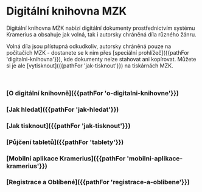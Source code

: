 # Digitální knihovna MZK

Digitální knihovna MZK nabízí digitální dokumenty prostřednictvím systému Kramerius a obsahuje jak volná,
tak i autorsky chráněná díla různého žánru.

Volná díla jsou přístupná odkudkoliv, autorsky chráněná pouze na počítačích MZK - 
dostanete se k nim přes [speciální prohlížeč]({{pathFor 'digitalni-knihovna'}}),
kde dokumenty nelze stahovat ani kopírovat. 
Můžete si je ale [vytisknout]({{pathFor 'jak-tisknout'}}) na tiskárnách MZK.

<br>
   
### [O digitální knihovně]({{pathFor 'o-digitalni-knihovne'}})
### [Jak hledat]({{pathFor 'jak-hledat'}})
### [Jak tisknout]({{pathFor 'jak-tisknout'}})
### [Půjčení tabletů]({{pathFor 'tablety'}})
### [Mobilní aplikace Kramerius]({{pathFor 'mobilni-aplikace-kramerius'}})
### [Registrace a Oblíbené]({{pathFor 'registrace-a-oblibene'}})
